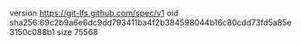 version https://git-lfs.github.com/spec/v1
oid sha256:69c2b9a6e6dc9dd793411ba4f2b384598044b16c80cdd73fd5a85e3150c088b1
size 75568
